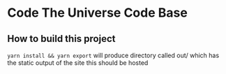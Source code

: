 # Code The Universe Code Base

## How to build this project

`yarn install && yarn export`
will produce directory called out/ which has the static output of the site this should be hosted
